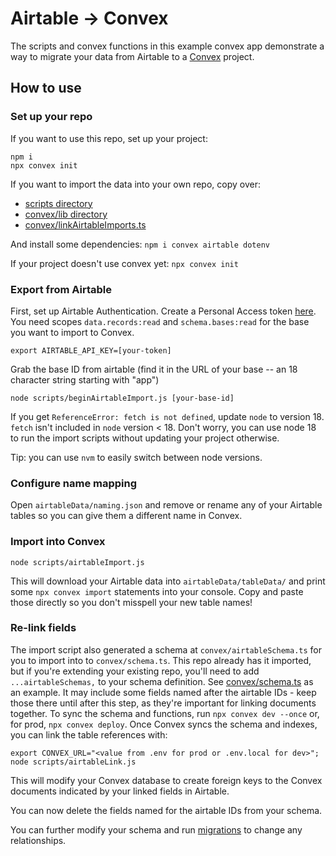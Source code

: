 # Airtable -> Convex

The scripts and convex functions in this example convex app demonstrate a way to
migrate your data from Airtable to a [Convex](convex.dev) project.

## How to use

### Set up your repo

If you want to use this repo, set up your project:
```
npm i
npx convex init
```

If you want to import the data into your own repo, copy over:
- [scripts directory](./scripts/)
- [convex/lib directory](./convex/lib/)
- [convex/linkAirtableImports.ts](./convex/linkAirtableImports.ts)

And install some dependencies: `npm i convex airtable dotenv`

If your project doesn't use convex yet: `npx convex init`


### Export from Airtable

First, set up Airtable Authentication. Create a Personal Access token [here](https://airtable.com/create/tokens).
You need scopes `data.records:read` and `schema.bases:read` for the base you want to import to Convex.

`export AIRTABLE_API_KEY=[your-token]`

Grab the base ID from airtable (find it in the URL of your base -- an 18 character string starting with "app")

`node scripts/beginAirtableImport.js [your-base-id]`

If you get `ReferenceError: fetch is not defined`, update `node` to version 18.
`fetch` isn't included in `node` version < 18.
Don't worry, you can use node 18 to run the import scripts without updating your project otherwise.

Tip: you can use `nvm` to easily switch between node versions.

### Configure name mapping

Open `airtableData/naming.json` and remove or rename any of your Airtable tables so you can give them a different name in Convex.

### Import into Convex

`node scripts/airtableImport.js`

This will download your Airtable data into `airtableData/tableData/` and print some `npx convex import` statements into your console. Copy and paste those directly so you don't misspell your new table names!

### Re-link fields

The import script also generated a schema at `convex/airtableSchema.ts` for you to import into to `convex/schema.ts`.
This repo already has it imported, but if you're extending your existing repo,
you'll need to add `...airtableSchemas,` to your schema definition.
See [convex/schema.ts](./convex/schema.ts) as an example.
It may include some fields named after the airtable IDs - keep those there until
after this step, as they're important for linking documents together.
To sync the schema and functions, run `npx convex dev --once` or, for prod, `npx convex deploy`.
Once Convex syncs the schema and indexes, you can link the table references with:

```
export CONVEX_URL="<value from .env for prod or .env.local for dev>";
node scripts/airtableLink.js
```

This will modify your Convex database to create foreign keys to the Convex
documents indicated by your linked fields in Airtable.

You can now delete the fields named for the airtable IDs from your schema.

You can further modify your schema and run
[migrations](https://stack.convex.dev/migrating-data-with-mutations)
to change any relationships.

